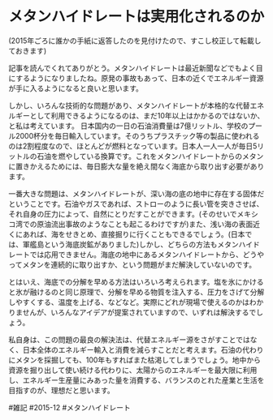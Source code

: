 # メタンハイドレートは実用化されるのか

(2015年ごろに誰かの手紙に返答したのを見付けたので、すこし校正して転載しておきます)



記事を読んでくれてありがとう。メタンハイドレートは最近新聞などでもよく目にするようになりましたね。原発の事故もあって、日本の近くでエネルギー資源が手に入るようになると良いと思います。



しかし、いろんな技術的な問題があり、メタンハイドレートが本格的な代替エネルギーとして利用できるようになるのは、まだ10年以上はかかるのではないか、と私は考えています。 日本国内の一日の石油消費量は7億リットル、学校のプール2000杯分を毎日輸入しています。そのうちプラスチック等の製品に使われるのは2割程度なので、ほとんどが燃料となっています。日本人一人一人が毎日5リットルの石油を燃やしている換算です。これをメタンハイドレートからのメタンに置きかえるためには、毎日膨大な量を絶え間なく海底から取り出す必要があります。 



一番大きな問題は、メタンハイドレートが、深い海の底の地中に存在する固体だということです。石油やガスであれば、ストローのように長い管を突きさせば、それ自身の圧力によって、自然にとりだすことができます。(そのせいでメキシコ湾での原油流出事故のようなことも起こるわけですが)また、浅い海の表面近くにあれば、海をせきとめ、直接掘りに行くこともできるでしょう。(日本では、軍艦島という海底炭鉱がありました)しかし、どちらの方法もメタンハイドレートでは応用できません。海底の地中にあるメタンハイドレートから、どうやってメタンを連続的に取り出すか、という問題がまだ解決していないのです。



とはいえ、海底での分解を早める方法はいろいろ考えられます。塩を氷にかけると氷が融けるのと同じ原理で、分解を早める物質を注入する、圧力をさげて分解しやすくする、温度を上げる、などなど。実際にどれが現場で使えるのかはわかりませんが、いろんなアイデアが提案されていますので、いずれは解決するでしょう。



私自身は、この問題の最良の解決法は、代替エネルギー源をさがすことではなく、日本全体のエネルギー輸入と消費を減らすことだと考えます。石油の代わりにメタンを採掘しても、100年もすればまた枯渇してしまうでしょう。地中から資源を掘り出して使い続ける代わりに、太陽からのエネルギーを最大限に利用し、エネルギー生産量にみあった量を消費する、バランスのとれた産業と生活を目指すのが、理想だと思います。

#雑記 #2015-12 #メタンハイドレート



